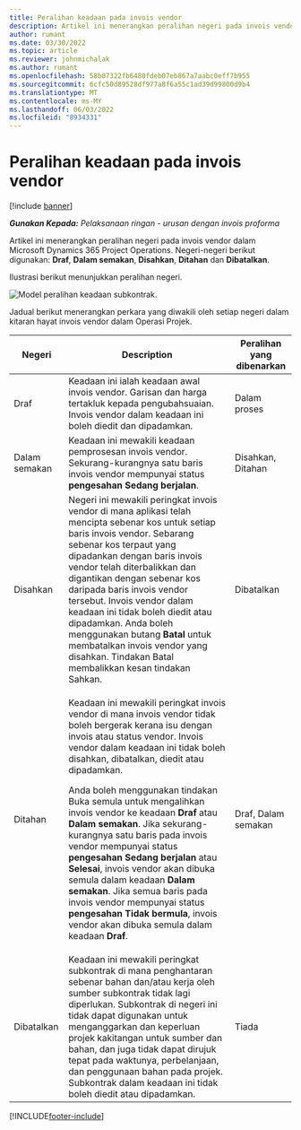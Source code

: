```yaml
---
title: Peralihan keadaan pada invois vendor
description: Artikel ini menerangkan peralihan negeri pada invois vendor dalam Microsoft Dynamics 365 Project Operations.
author: rumant
ms.date: 03/30/2022
ms.topic: article
ms.reviewer: johnmichalak
ms.author: rumant
ms.openlocfilehash: 58b07322fb6480fdeb07eb867a7aabc0eff7b955
ms.sourcegitcommit: 6cfc50d89528df977a8f6a55c1ad39d99800d9b4
ms.translationtype: MT
ms.contentlocale: ms-MY
ms.lasthandoff: 06/03/2022
ms.locfileid: "8934331"
---
```

# <a name="state-transitions-on-a-vendor-invoice"></a>Peralihan keadaan pada invois vendor

[!include [banner](../../includes/dataverse-preview.md)]

_**Gunakan Kepada:** Pelaksanaan ringan - urusan dengan invois proforma_

Artikel ini menerangkan peralihan negeri pada invois vendor dalam Microsoft Dynamics 365 Project Operations. Negeri-negeri berikut digunakan: **Draf**, **Dalam semakan**, **Disahkan**, **Ditahan** dan **Dibatalkan**.

Ilustrasi berikut menunjukkan peralihan negeri.

![Model peralihan keadaan subkontrak.](../media/VI_State_Model.jpg)

Jadual berikut menerangkan perkara yang diwakili oleh setiap negeri dalam kitaran hayat invois vendor dalam Operasi Projek.

| Negeri | Description | Peralihan yang dibenarkan |
| --- | --- | --- |
| Draf | Keadaan ini ialah keadaan awal invois vendor. Garisan dan harga tertakluk kepada pengubahsuaian. Invois vendor dalam keadaan ini boleh diedit dan dipadamkan. | Dalam proses |
| Dalam semakan | Keadaan ini mewakili keadaan pemprosesan invois vendor. Sekurang-kurangnya satu baris invois vendor mempunyai status **pengesahan Sedang berjalan**. | Disahkan, Ditahan |
| Disahkan | Negeri ini mewakili peringkat invois vendor di mana aplikasi telah mencipta sebenar kos untuk setiap baris invois vendor. Sebarang sebenar kos terpaut yang dipadankan dengan baris invois vendor telah diterbalikkan dan digantikan dengan sebenar kos daripada baris invois vendor tersebut. Invois vendor dalam keadaan ini tidak boleh diedit atau dipadamkan. Anda boleh menggunakan butang **Batal** untuk membatalkan invois vendor yang disahkan. Tindakan Batal membalikkan kesan tindakan Sahkan. | Dibatalkan |
| Ditahan | <p>Keadaan ini mewakili peringkat invois vendor di mana invois vendor tidak boleh bergerak kerana isu dengan invois atau status vendor. Invois vendor dalam keadaan ini tidak boleh disahkan, dibatalkan, diedit atau dipadamkan.</p><p>Anda boleh menggunakan tindakan Buka semula untuk mengalihkan invois vendor ke keadaan **Draf** atau **Dalam semakan**. Jika sekurang-kurangnya satu baris pada invois vendor mempunyai status **pengesahan Sedang berjalan** atau **Selesai**, invois vendor akan dibuka semula dalam keadaan **Dalam semakan**. Jika semua baris pada invois vendor mempunyai status **pengesahan Tidak bermula**, invois vendor akan dibuka semula dalam keadaan **Draf**.</p> | Draf, Dalam semakan |
| Dibatalkan | Keadaan ini mewakili peringkat subkontrak di mana penghantaran sebenar bahan dan/atau kerja oleh sumber subkontrak tidak lagi diperlukan. Subkontrak di negeri ini tidak dapat digunakan untuk menganggarkan dan keperluan projek kakitangan untuk sumber dan bahan, dan juga tidak dapat dirujuk tepat pada waktunya, perbelanjaan, dan penggunaan bahan pada projek. Subkontrak dalam keadaan ini tidak boleh diedit atau dipadamkan. | Tiada |

[!INCLUDE[footer-include](../../includes/footer-banner.md)]

